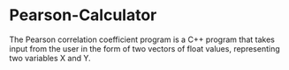 # Pearson-Calculator
The Pearson correlation coefficient program is a C++ program that takes input from the user in the form of two vectors of float values, representing two variables X and Y.
